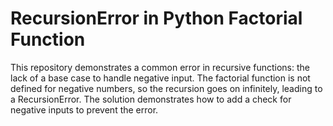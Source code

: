# RecursionError in Python Factorial Function
This repository demonstrates a common error in recursive functions: the lack of a base case to handle negative input. The factorial function is not defined for negative numbers, so the recursion goes on infinitely, leading to a RecursionError. The solution demonstrates how to add a check for negative inputs to prevent the error.